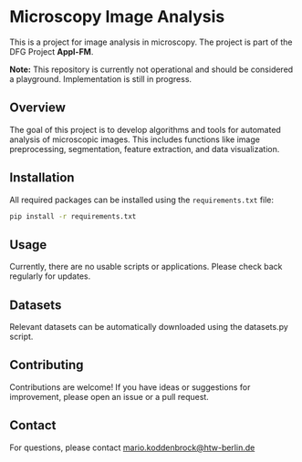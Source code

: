 # Microscopy Image Analysis

This is a project for image analysis in microscopy. The project is part of the DFG Project **Appl-FM**.

**Note:** This repository is currently not operational and should be considered a playground. Implementation is still in progress.

## Overview

The goal of this project is to develop algorithms and tools for automated analysis of microscopic images. This includes functions like image preprocessing, segmentation, feature extraction, and data visualization.

## Installation

All required packages can be installed using the `requirements.txt` file:

```bash
pip install -r requirements.txt
```

## Usage

Currently, there are no usable scripts or applications. Please check back regularly for updates.

## Datasets
Relevant datasets can be automatically downloaded using the datasets.py script.

## Contributing

Contributions are welcome! If you have ideas or suggestions for improvement, please open an issue or a pull request.

## Contact

For questions, please contact <mario.koddenbrock@htw-berlin.de> 

